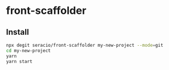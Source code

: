 # front-scaffolder

## Install

```bash
npx degit seracio/front-scaffolder my-new-project --mode=git
cd my-new-project
yarn
yarn start
```
